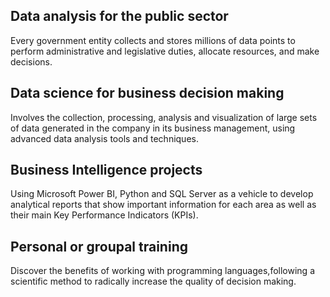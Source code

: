 
## Data analysis for the public sector  <br>
Every government entity collects and stores millions of data points to perform administrative and legislative duties, allocate resources, and make decisions.

## Data science for business decision making  <br>
Involves the collection, processing, analysis and visualization of large sets of data generated in the company in its business management, using advanced data analysis tools and techniques.

## Business Intelligence projects  <br>
Using Microsoft Power BI, Python and SQL Server as a vehicle to develop analytical reports that show important information for each area as well as their main Key Performance Indicators (KPIs).

## Personal or groupal training  <br>
Discover the benefits of working with programming languages, ​​following a scientific method to radically increase the quality of decision making.
